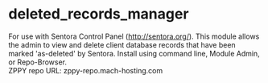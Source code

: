 # deleted_records_manager
For use with Sentora Control Panel (http://sentora.org/). This module allows the admin to view and delete client database records that have been marked 'as-deleted' by Sentora.
Install using command line, Module Admin, or Repo-Browser.
<br>ZPPY repo URL: zppy-repo.mach-hosting.com
